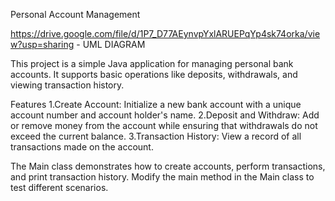 Personal Account Management 

https://drive.google.com/file/d/1P7_D77AEynvpYxlARUEPqYp4sk74orka/view?usp=sharing - UML DIAGRAM

This project is a simple Java application for managing personal bank accounts. It supports basic operations like deposits, withdrawals, and viewing transaction history.

Features
1.Create Account: Initialize a new bank account with a unique account number and account holder's name.
2.Deposit and Withdraw: Add or remove money from the account while ensuring that withdrawals do not exceed the current balance.
3.Transaction History: View a record of all transactions made on the account.

The Main class demonstrates how to create accounts, perform transactions, and print transaction history.
Modify the main method in the Main class to test different scenarios.
